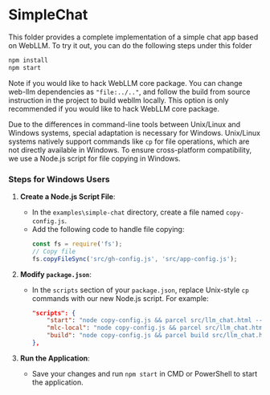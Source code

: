 # SimpleChat

This folder provides a complete implementation of a simple
chat app based on WebLLM. To try it out, you can do the following steps
under this folder

```bash
npm install
npm start
```

Note if you would like to hack WebLLM core package.
You can change web-llm dependencies as `"file:../.."`, and follow the build from source
instruction in the project to build webllm locally. This option is only recommended
if you would like to hack WebLLM core package.

Due to the differences in command-line tools between Unix/Linux and Windows systems, special adaptation is necessary for Windows. Unix/Linux systems natively support commands like `cp` for file operations, which are not directly available in Windows. To ensure cross-platform compatibility, we use a Node.js script for file copying in Windows.

### Steps for Windows Users

1. **Create a Node.js Script File**:
   - In the `examples\simple-chat` directory, create a file named `copy-config.js`.
   - Add the following code to handle file copying:
     ```javascript
     const fs = require('fs');
     // Copy file
     fs.copyFileSync('src/gh-config.js', 'src/app-config.js');
     ```

2. **Modify `package.json`**:
   - In the `scripts` section of your `package.json`, replace Unix-style `cp` commands with our new Node.js script. For example:
     ```json
     "scripts": {
         "start": "node copy-config.js && parcel src/llm_chat.html --port 8888",
         "mlc-local": "node copy-config.js && parcel src/llm_chat.html --port 8888",
         "build": "node copy-config.js && parcel build src/llm_chat.html --dist-dir lib --no-content-hash"
     },
     ```

3. **Run the Application**:
   - Save your changes and run `npm start` in CMD or PowerShell to start the application.
